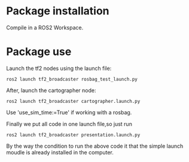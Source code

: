 # Package installation

Compile in a ROS2 Workspace.

# Package use

Launch the tf2 nodes using the launch file:

~~~
ros2 launch tf2_broadcaster rosbag_test_launch.py
~~~

After, launch the cartographer node:

~~~
ros2 launch tf2_broadcaster cartographer.launch.py 
~~~

Use 'use_sim_time:=True' if working with a rosbag.

Finally we put all code in one launch file,so just run
~~~
ros2 launch tf2_broadcaster presentation.launch.py
~~~
By the way the condition to run the above code it that the simple launch moudle is already installed in the computer.
